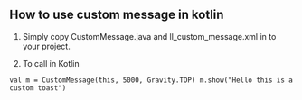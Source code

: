 ## How to use custom message in kotlin

1. Simply copy CustomMessage.java and ll_custom_message.xml in to your project.

1. To call in Kotlin

`val m = CustomMessage(this, 5000, Gravity.TOP)
        m.show("Hello this is a custom toast")`
